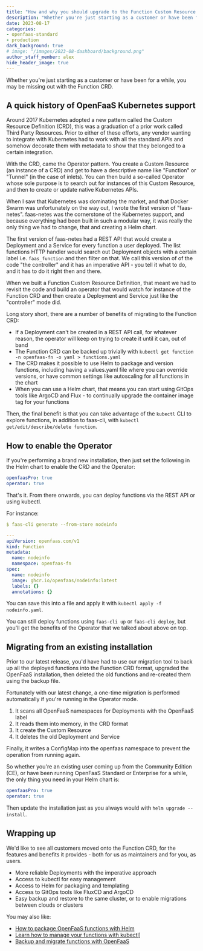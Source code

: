 ```yaml
---
title: "How and why you should upgrade to the Function Custom Resource Definition (CRD)"
description: "Whether you're just starting as a customer or have been for a while, you may be missing out with the Function CRD."
date: 2023-08-17
categories:
- openfaas-standard
- production
dark_background: true
# image: "/images/2023-08-dashboard/background.png"
author_staff_member: alex
hide_header_image: true
---
```


Whether you're just starting as a customer or have been for a while, you may be missing out with the Function CRD.

## A quick history of OpenFaaS Kubernetes support

Around 2017 Kubernetes adopted a new pattern called the Custom Resource Definition (CRD), this was a graduation of a prior work called Third Party Resources. Prior to either of these efforts, any vendor wanting to integrate with Kubernetes had to work with all the standard APIs and somehow decorate them with metadata to show that they belonged to a certain integration.

With the CRD, came the Operator pattern. You create a Custom Resource (an instance of a CRD) and get to have a descriptive name like "Function" or "Tunnel" (in the case of inlets). You can then build a so-called Operator whose sole purpose is to search out for instances of this Custom Resource, and then to create or update native Kubernetes APIs.

When I saw that Kubernetes was dominating the market, and that Docker Swarm was unfortunately on the way out, I wrote the first version of "faas-netes". faas-netes was the cornerstone of the Kubernetes support, and because everything had been built in such a modular way, it was really the only thing we had to change, that and creating a Helm chart.

The first version of faas-netes had a REST API that would create a Deployment and a Service for every function a user deployed. The list functions HTTP handler would search out Deployment objects with a certain label i.e. `faas_function` and then filter on that. We call this version of of the code "the controller" and it has an imperative API - you tell it what to do, and it has to do it right then and there.

When we built a Function Custom Resource Definition, that meant we had to revisit the code and build an operator that would watch for instance of the Function CRD and then create a Deployment and Service just like the "controller" mode did.

Long story short, there are a number of benefits of migrating to the Function CRD:

* If a Deployment can't be created in a REST API call, for whatever reason, the operator will keep on trying to create it until it can, out of band
* The Function CRD can be backed up trivially with `kubectl get function -n openfaas-fn -o yaml > functions.yaml`
* The CRD makes it possible to use Helm to package and version functions, including having a values.yaml file where you can override versions, or have common settings like autoscaling for all functions in the chart
* When you can use a Helm chart, that means you can start using GitOps tools like ArgoCD and Flux - to continually upgrade the container image tag for your functions

Then, the final benefit is that you can take advantage of the `kubectl` CLI to explore functions, in addition to faas-cli, with `kubectl get/edit/describe/delete function`.

## How to enable the Operator

If you're performing a brand new installation, then just set the following in the Helm chart to enable the CRD and the Operator:

```yaml
openfaasPro: true
operator: true
```

That's it. From there onwards, you can deploy functions via the REST API or using kubectl.

For instance:

```yaml
$ faas-cli generate --from-store nodeinfo

---
apiVersion: openfaas.com/v1
kind: Function
metadata:
  name: nodeinfo
  namespace: openfaas-fn
spec:
  name: nodeinfo
  image: ghcr.io/openfaas/nodeinfo:latest
  labels: {}
  annotations: {}
```

You can save this into a file and apply it with `kubectl apply -f nodeinfo.yaml`.

You can still deploy functions using `faas-cli up` or `faas-cli deploy`, but you'll get the benefits of the Operator that we talked about above on top.

## Migrating from an existing installation

Prior to our latest release, you'd have had to use our migration tool to back up all the deployed functions into the Function CRD format, upgraded the OpenFaaS installation, then deleted the old functions and re-created them using the backup file.

Fortunately with our latest change, a one-time migration is performed automatically if you're running in the Operator mode.

1. It scans all OpenFaaS namespaces for Deployments with the OpenFaaS label
2. It reads them into memory, in the CRD format
3. It create the Custom Resource
4. It deletes the old Deployment and Service

Finally, it writes a ConfigMap into the openfaas namespace to prevent the operation from running again.

So whether you're an existing user coming up from the Community Edition (CE), or have been running OpenFaaS Standard or Enterprise for a while, the only thing you need in your Helm chart is:

```yaml
openfaasPro: true
operator: true
```

Then update the installation just as you always would with `helm upgrade --install`.

## Wrapping up

We'd like to see all customers moved onto the Function CRD, for the features and benefits it provides - both for us as maintainers and for you, as users.

* More reliable Deployments with the imperative approach
* Access to kubectl for easy management
* Access to Helm for packaging and templating
* Access to GitOps tools like FluxCD and ArgoCD
* Easy backup and restore to the same cluster, or to enable migrations between clouds or clusters

You may also like:

* [How to package OpenFaaS functions with Helm](https://www.openfaas.com/blog/howto-package-functions-with-helm/)
* [Learn how to manage your functions with kubectl](https://www.openfaas.com/blog/manage-functions-with-kubectl/)]
* [Backup and migrate functions with OpenFaaS](https://www.openfaas.com/blog/backup-and-migrate-functions/)
